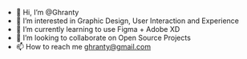 - 👋 Hi, I’m @Ghranty
- 👀 I’m interested in Graphic Design, User Interaction and Experience 
- 🌱 I’m currently learning to use Figma + Adobe XD
- 💞️ I’m looking to collaborate on Open Source Projects
- 📫 How to reach me ghranty@gmail.com

<!---
Ghranty/Ghranty is a ✨ special ✨ repository because its `README.md` (this file) appears on your GitHub profile.
You can click the Preview link to take a look at your changes.
--->
